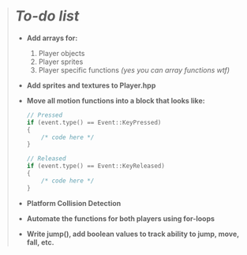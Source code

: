 > # ***To-do list***
> 
> - **Add arrays for:**  
>    1. Player objects  
>    2. Player sprites
>    3. Player specific functions *(yes you can array functions wtf)*
>
> - **Add sprites and textures to Player.hpp**  
> - **Move all motion functions into a block that looks like:**  
>   ```cpp
>   // Pressed
>   if (event.type() == Event::KeyPressed)
>   {
>       /* code here */
>   }
>
>   // Released
>   if (event.type() == Event::KeyReleased)
>   {
>       /* code here */
>   }
>   ```
> - **Platform Collision Detection**
> - **Automate the functions for both players using for-loops**
> - **Write jump(), add boolean values to track ability to jump, move, fall, etc.**
